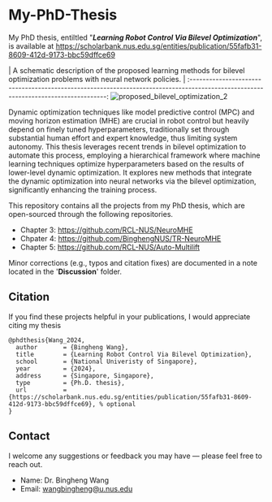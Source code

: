 # My-PhD-Thesis
My PhD thesis, entiltled "***Learning Robot Control Via Bilevel Optimization***", is available at https://scholarbank.nus.edu.sg/entities/publication/55fafb31-8609-412d-9173-bbc59dffce69

|     A schematic description of the proposed learning methods for bilevel optimization problems with neural network policies.     |
:----------------------------------------------------------------------------------------------------------------------------------:
![proposed_bilevel_optimization_2](https://github.com/user-attachments/assets/5ee64985-09e1-4141-abbc-48786356b389)


Dynamic optimization techniques like model predictive control (MPC) and moving horizon estimation (MHE) are crucial in robot control but heavily depend on finely tuned hyperparameters, traditionally set through substantial human effort and expert knowledge, thus limiting system autonomy. This thesis leverages recent trends in bilevel optimization to automate this process, employing a hierarchical framework
where machine learning techniques optimize hyperparameters based on the results of lower-level dynamic optimization. It explores new methods that integrate the dynamic optimization into neural networks via the bilevel optimization, significantly enhancing the training process.

This repository contains all the projects from my PhD thesis, which are open-sourced through the following repositories.
   * Chapter 3: https://github.com/RCL-NUS/NeuroMHE
   * Chpater 4: https://github.com/BinghengNUS/TR-NeuroMHE
   * Chapter 5: https://github.com/RCL-NUS/Auto-Multilift

Minor corrections (e.g., typos and citation fixes) are documented in a note located in the '**Discussion**' folder.

## Citation
If you find these projects helpful in your publications, I would appreciate citing my thesis
```
@phdthesis{Wang_2024,
  author       = {Bingheng Wang},
  title        = {Learning Robot Control Via Bilevel Optimization},
  school       = {National Univeristy of Singapore},
  year         = {2024},
  address      = {Singapore, Singapore},
  type         = {Ph.D. thesis},
  url          = {https://scholarbank.nus.edu.sg/entities/publication/55fafb31-8609-412d-9173-bbc59dffce69}, % optional
}
 ```
## Contact
I welcome any suggestions or feedback you may have — please feel free to reach out.
   * Name: Dr. Bingheng Wang
   * Email: wangbingheng@u.nus.edu
